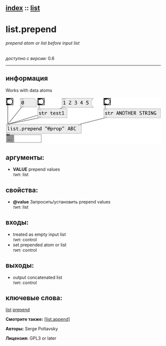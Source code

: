 [index](index.html) :: [list](category_list.html)
---

# list.prepend

###### prepend atom or list before input list

*доступно с версии:* 0.6

---


## информация
Works with data atoms


[![example](../examples/img/list.prepend.jpg)](../examples/pd/list.prepend.pd)



## аргументы:

* **VALUE**
prepend values<br>
_тип:_ list<br>





## свойства:

* **@value** 
Запросить/установить prepend values<br>
_тип:_ list<br>



## входы:

* treated as empty input list<br>
_тип:_ control
* set prepended atom or list<br>
_тип:_ control



## выходы:

* output concatenated list<br>
_тип:_ control



## ключевые слова:

[list](keywords/list.html)
[prepend](keywords/prepend.html)



**Смотрите также:**
[\[list.append\]](list.append.html)




**Авторы:** Serge Poltavsky




**Лицензия:** GPL3 or later





